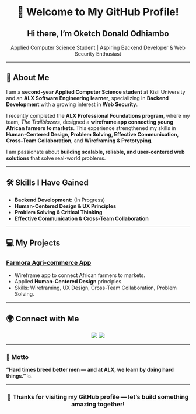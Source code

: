 <h1 align="center">👋 Welcome to My GitHub Profile!</h1>

<h2 align="center">Hi there, I’m Oketch Donald Odhiambo</h2>
<p align="center">Applied Computer Science Student | Aspiring Backend Developer & Web Security Enthusiast</p>

---

## 🌱 About Me
I am a **second-year Applied Computer Science student** at Kisii University and an **ALX Software Engineering learner**, specializing in **Backend Development** with a growing interest in **Web Security**.  

I recently completed the **ALX Professional Foundations program**, where my team, *The Trailblazers*, designed a **wireframe app connecting young African farmers to markets**. This experience strengthened my skills in **Human-Centered Design, Problem Solving, Effective Communication, Cross-Team Collaboration**, and **Wireframing & Prototyping**.  

I am passionate about **building scalable, reliable, and user-centered web solutions** that solve real-world problems.  

---

## 🛠️ Skills I Have Gained
- **Backend Development:** (In Progress)  
- **Human-Centered Design & UX Principles**  
- **Problem Solving & Critical Thinking**  
- **Effective Communication & Cross-Team Collaboration**  

---

## 💻 My Projects
### [Farmora Agri-commerce App](https://www.figma.com/file/IF7T6TpcXN7Cq6SwQ1yl7F/Agro-Commerce-App)
- Wireframe app to connect African farmers to markets.  
- Applied **Human-Centered Design** principles.  
- Skills: Wireframing, UX Design, Cross-Team Collaboration, Problem Solving.  

---

## 🌍 Connect with Me
<p align="center">
  <a href="https://www.linkedin.com/in/donald-odhiambo-32039a376"><img src="https://img.shields.io/badge/LinkedIn-0077B5?style=for-the-badge&logo=linkedin&logoColor=white" /></a>
  <a href="mailto:odhiambodonald2004@gmail.com"><img src="https://img.shields.io/badge/Email-D14836?style=for-the-badge&logo=gmail&logoColor=white" /></a>
</p>

---

### 💪 Motto
**“Hard times breed better men — and at ALX, we learn by doing hard things.”** 💥  

---

<h3 align="center">🚀 Thanks for visiting my GitHub profile — let’s build something amazing together!</h3>
